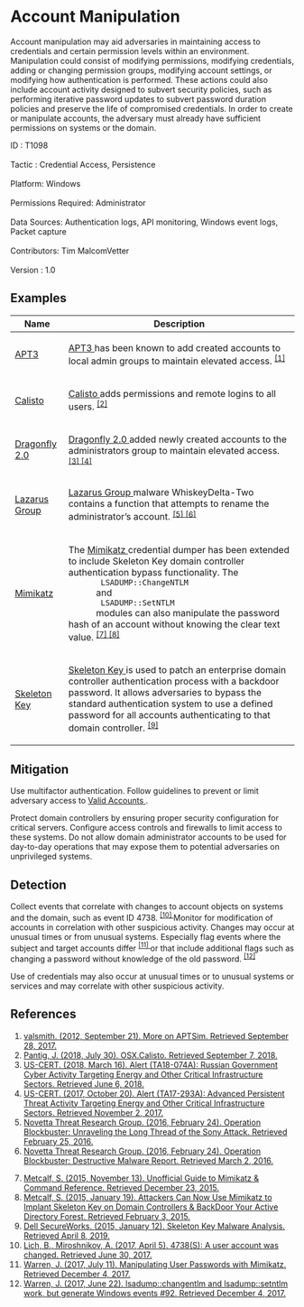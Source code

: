 <div class="container-fluid">
 <h1>
  Account Manipulation
 </h1>
 <div class="row">
  <div class="col-md-8 description-body">
   <p>
    Account manipulation may aid adversaries in maintaining access to credentials and certain permission levels within an environment. Manipulation could consist of modifying permissions, modifying credentials, adding or changing permission groups, modifying account settings, or modifying how authentication is performed. These actions could also include account activity designed to subvert security policies, such as performing iterative password updates to subvert password duration policies and preserve the life of compromised credentials. In order to create or manipulate accounts, the adversary must already have sufficient permissions on systems or the domain.
   </p>
  </div>
  <div class="col-md-4">
   <div class="card">
    <div class="card-body">
     <div class="card-data">
      <span class="h5 card-title">
       ID
      </span>
      : T1098
      <br/>
      <br/>
     </div>
     <div class="card-data">
      <span class="h5 card-title">
      </span>
     </div>
     <div class="card-data">
      <span class="h5 card-title">
       Tactic
      </span>
      : Credential Access, Persistence
      <br/>
      <br/>
     </div>
     <div class="card-data">
      <span class="h5 card-title">
       Platform:
      </span>
      Windows
      <br/>
      <br/>
     </div>
     <div class="card-data">
      <span class="h5 card-title">
      </span>
     </div>
     <div class="card-data">
      <span class="h5 card-title">
       Permissions Required:
      </span>
      Administrator
      <br/>
      <br/>
     </div>
     <div class="card-data">
      <span class="h5 card-title">
      </span>
     </div>
     <div class="card-data">
      <span class="h5 card-title">
       Data Sources:
      </span>
      Authentication logs, API monitoring, Windows event logs, Packet capture
      <br/>
      <br/>
     </div>
     <div class="card-data">
      <span class="h5 card-title">
      </span>
     </div>
     <div class="card-data">
      <span class="h5 card-title">
      </span>
     </div>
     <div class="card-data">
      <span class="h5 card-title">
      </span>
     </div>
     <div class="card-data">
      <span class="h5 card-title">
      </span>
     </div>
     <div class="card-data">
      <span class="h5 card-title">
      </span>
     </div>
     <div class="card-data">
      <span class="h5 card-title">
      </span>
     </div>
     <div class="card-data">
      <span class="h5 card-title">
       Contributors:
      </span>
      Tim MalcomVetter
      <br/>
      <br/>
     </div>
     <div class="card-data">
      <span class="h5 card-title">
       Version
      </span>
      : 1.0
     </div>
    </div>
   </div>
  </div>
 </div>
 <h2 class="pt-3" id="examples">
  Examples
 </h2>
 <table class="table table-bordered table-light mt-2">
  <thead>
   <tr>
    <th scope="col">
     Name
    </th>
    <th scope="col">
     Description
    </th>
   </tr>
  </thead>
  <tbody class="bg-white">
   <tr>
    <td>
     <a href="https://attack.mitre.org/groups/G0022">
      APT3
     </a>
    </td>
    <td>
     <p>
      <a href="https://attack.mitre.org/groups/G0022">
       APT3
      </a>
      has been known to add created accounts to local admin groups to maintain elevated access.
      <span class="scite-citeref-number" data-reference="aptsim" id="scite-ref-1-a" onclick="scrollToRef('scite-1')">
       <sup>
        <a aria-describedby="qtip-0" data-hasqtip="0" href="http://carnal0wnage.attackresearch.com/2012/09/more-on-aptsim.html" target="_blank">
         [1]
        </a>
       </sup>
      </span>
     </p>
    </td>
   </tr>
   <tr>
    <td>
     <a href="https://attack.mitre.org/software/S0274">
      Calisto
     </a>
    </td>
    <td>
     <p>
      <a href="https://attack.mitre.org/software/S0274">
       Calisto
      </a>
      adds permissions and remote logins to all users.
      <span class="scite-citeref-number" data-reference="Symantec Calisto July 2018" id="scite-ref-2-a" onclick="scrollToRef('scite-2')">
       <sup>
        <a aria-describedby="qtip-1" data-hasqtip="1" href="https://www.symantec.com/security-center/writeup/2018-073014-2512-99?om_rssid=sr-latestthreats30days" target="_blank">
         [2]
        </a>
       </sup>
      </span>
     </p>
    </td>
   </tr>
   <tr>
    <td>
     <a href="https://attack.mitre.org/groups/G0074">
      Dragonfly 2.0
     </a>
    </td>
    <td>
     <p>
      <a href="https://attack.mitre.org/groups/G0074">
       Dragonfly 2.0
      </a>
      added newly created accounts to the administrators group to maintain elevated access.
      <span class="scite-citeref-number" data-reference="US-CERT TA18-074A" id="scite-ref-3-a" onclick="scrollToRef('scite-3')">
       <sup>
        <a aria-describedby="qtip-2" data-hasqtip="2" href="https://www.us-cert.gov/ncas/alerts/TA18-074A" target="_blank">
         [3]
        </a>
       </sup>
      </span>
      <span class="scite-citeref-number" data-reference="US-CERT APT Energy Oct 2017" id="scite-ref-4-a" onclick="scrollToRef('scite-4')">
       <sup>
        <a aria-describedby="qtip-3" data-hasqtip="3" href="https://www.us-cert.gov/ncas/alerts/TA17-293A" target="_blank">
         [4]
        </a>
       </sup>
      </span>
     </p>
    </td>
   </tr>
   <tr>
    <td>
     <a href="https://attack.mitre.org/groups/G0032">
      Lazarus Group
     </a>
    </td>
    <td>
     <p>
      <a href="https://attack.mitre.org/groups/G0032">
       Lazarus Group
      </a>
      malware WhiskeyDelta-Two contains a function that attempts to rename the administrator’s account.
      <span class="scite-citeref-number" data-reference="Novetta Blockbuster" id="scite-ref-5-a" onclick="scrollToRef('scite-5')">
       <sup>
        <a aria-describedby="qtip-4" data-hasqtip="4" href="https://www.operationblockbuster.com/wp-content/uploads/2016/02/Operation-Blockbuster-Report.pdf" target="_blank">
         [5]
        </a>
       </sup>
      </span>
      <span class="scite-citeref-number" data-reference="Novetta Blockbuster Destructive Malware" id="scite-ref-6-a" onclick="scrollToRef('scite-6')">
       <sup>
        <a aria-describedby="qtip-5" data-hasqtip="5" href="https://operationblockbuster.com/wp-content/uploads/2016/02/Operation-Blockbuster-Destructive-Malware-Report.pdf" target="_blank">
         [6]
        </a>
       </sup>
      </span>
     </p>
    </td>
   </tr>
   <tr>
    <td>
     <a href="https://attack.mitre.org/software/S0002">
      Mimikatz
     </a>
    </td>
    <td>
     <p>
      The
      <a href="https://attack.mitre.org/software/S0002">
       Mimikatz
      </a>
      credential dumper has been extended to include Skeleton Key domain controller authentication bypass functionality. The
      <code>
       LSADUMP::ChangeNTLM
      </code>
      and
      <code>
       LSADUMP::SetNTLM
      </code>
      modules can also manipulate the password hash of an account without knowing the clear text value.
      <span class="scite-citeref-number" data-reference="Adsecurity Mimikatz Guide" id="scite-ref-7-a" onclick="scrollToRef('scite-7')">
       <sup>
        <a aria-describedby="qtip-6" data-hasqtip="6" href="https://adsecurity.org/?page_id=1821" target="_blank">
         [7]
        </a>
       </sup>
      </span>
      <span class="scite-citeref-number" data-reference="Metcalf 2015" id="scite-ref-8-a" onclick="scrollToRef('scite-8')">
       <sup>
        <a aria-describedby="qtip-7" data-hasqtip="7" href="http://adsecurity.org/?p=1275" target="_blank">
         [8]
        </a>
       </sup>
      </span>
     </p>
    </td>
   </tr>
   <tr>
    <td>
     <a href="https://attack.mitre.org/software/S0007">
      Skeleton Key
     </a>
    </td>
    <td>
     <p>
      <a href="https://attack.mitre.org/software/S0007">
       Skeleton Key
      </a>
      is used to patch an enterprise domain controller authentication process with a backdoor password. It allows adversaries to bypass the standard authentication system to use a defined password for all accounts authenticating to that domain controller.
      <span class="scite-citeref-number" data-reference="Dell Skeleton" id="scite-ref-9-a" onclick="scrollToRef('scite-9')">
       <sup>
        <a aria-describedby="qtip-8" data-hasqtip="8" href="https://www.secureworks.com/research/skeleton-key-malware-analysis" target="_blank">
         [9]
        </a>
       </sup>
      </span>
     </p>
    </td>
   </tr>
  </tbody>
 </table>
 <h2 class="pt-3" id="mitigation">
  Mitigation
 </h2>
 <p>
  Use multifactor authentication. Follow guidelines to prevent or limit adversary access to
  <a href="https://attack.mitre.org/techniques/T1078">
   Valid Accounts
  </a>
  .
 </p>
 <p>
  Protect domain controllers by ensuring proper security configuration for critical servers. Configure access controls and firewalls to limit access to these systems. Do not allow domain administrator accounts to be used for day-to-day operations that may expose them to potential adversaries on unprivileged systems.
 </p>
 <h2 class="pt-3" id="detection">
  Detection
 </h2>
 <p>
  Collect events that correlate with changes to account objects on systems and the domain, such as event ID 4738.
  <span class="scite-citeref-number" data-reference="Microsoft User Modified Event" id="scite-ref-10-a">
   <sup>
    <a aria-describedby="qtip-9" data-hasqtip="9" href="https://docs.microsoft.com/windows/device-security/auditing/event-4738" target="_blank">
     [10]
    </a>
   </sup>
  </span>
  Monitor for modification of accounts in correlation with other suspicious activity. Changes may occur at unusual times or from unusual systems. Especially flag events where the subject and target accounts differ
  <span class="scite-citeref-number" data-reference="InsiderThreat ChangeNTLM July 2017" id="scite-ref-11-a">
   <sup>
    <a aria-describedby="qtip-10" data-hasqtip="10" href="https://blog.stealthbits.com/manipulating-user-passwords-with-mimikatz-SetNTLM-ChangeNTLM" target="_blank">
     [11]
    </a>
   </sup>
  </span>
  or that include additional flags such as changing a password without knowledge of the old password.
  <span class="scite-citeref-number" data-reference="GitHub Mimikatz Issue 92 June 2017" id="scite-ref-12-a">
   <sup>
    <a aria-describedby="qtip-11" data-hasqtip="11" href="https://github.com/gentilkiwi/mimikatz/issues/92" target="_blank">
     [12]
    </a>
   </sup>
  </span>
 </p>
 <p>
  Use of credentials may also occur at unusual times or to unusual systems or services and may correlate with other suspicious activity.
 </p>
 <h2 class="pt-3" id="references">
  References
 </h2>
 <div class="row">
  <div class="col">
   <ol>
    <li>
     <span class="scite-citation" id="scite-1">
      <span class="scite-citation-text">
       <a class="external text" href="http://carnal0wnage.attackresearch.com/2012/09/more-on-aptsim.html" name="scite-1" rel="nofollow" target="_blank">
        valsmith. (2012, September 21). More on APTSim. Retrieved September 28, 2017.
       </a>
      </span>
     </span>
    </li>
    <li>
     <span class="scite-citation" id="scite-2">
      <span class="scite-citation-text">
       <a class="external text" href="https://www.symantec.com/security-center/writeup/2018-073014-2512-99?om_rssid=sr-latestthreats30days" name="scite-2" rel="nofollow" target="_blank">
        Pantig, J. (2018, July 30). OSX.Calisto. Retrieved September 7, 2018.
       </a>
      </span>
     </span>
    </li>
    <li>
     <span class="scite-citation" id="scite-3">
      <span class="scite-citation-text">
       <a class="external text" href="https://www.us-cert.gov/ncas/alerts/TA18-074A" name="scite-3" rel="nofollow" target="_blank">
        US-CERT. (2018, March 16). Alert (TA18-074A): Russian Government Cyber Activity Targeting Energy and Other Critical Infrastructure Sectors. Retrieved June 6, 2018.
       </a>
      </span>
     </span>
    </li>
    <li>
     <span class="scite-citation" id="scite-4">
      <span class="scite-citation-text">
       <a class="external text" href="https://www.us-cert.gov/ncas/alerts/TA17-293A" name="scite-4" rel="nofollow" target="_blank">
        US-CERT. (2017, October 20). Alert (TA17-293A): Advanced Persistent Threat Activity Targeting Energy and Other Critical Infrastructure Sectors. Retrieved November 2, 2017.
       </a>
      </span>
     </span>
    </li>
    <li>
     <span class="scite-citation" id="scite-5">
      <span class="scite-citation-text">
       <a class="external text" href="https://www.operationblockbuster.com/wp-content/uploads/2016/02/Operation-Blockbuster-Report.pdf" name="scite-5" rel="nofollow" target="_blank">
        Novetta Threat Research Group. (2016, February 24). Operation Blockbuster: Unraveling the Long Thread of the Sony Attack. Retrieved February 25, 2016.
       </a>
      </span>
     </span>
    </li>
    <li>
     <span class="scite-citation" id="scite-6">
      <span class="scite-citation-text">
       <a class="external text" href="https://operationblockbuster.com/wp-content/uploads/2016/02/Operation-Blockbuster-Destructive-Malware-Report.pdf" name="scite-6" rel="nofollow" target="_blank">
        Novetta Threat Research Group. (2016, February 24). Operation Blockbuster: Destructive Malware Report. Retrieved March 2, 2016.
       </a>
      </span>
     </span>
    </li>
   </ol>
  </div>
  <div class="col">
   <ol start="7.0">
    <li>
     <span class="scite-citation" id="scite-7">
      <span class="scite-citation-text">
       <a class="external text" href="https://adsecurity.org/?page_id=1821" name="scite-7" rel="nofollow" target="_blank">
        Metcalf, S. (2015, November 13). Unofficial Guide to Mimikatz &amp; Command Reference. Retrieved December 23, 2015.
       </a>
      </span>
     </span>
    </li>
    <li>
     <span class="scite-citation" id="scite-8">
      <span class="scite-citation-text">
       <a class="external text" href="http://adsecurity.org/?p=1275" name="scite-8" rel="nofollow" target="_blank">
        Metcalf, S. (2015, January 19). Attackers Can Now Use Mimikatz to Implant Skeleton Key on Domain Controllers &amp; BackDoor Your Active Directory Forest. Retrieved February 3, 2015.
       </a>
      </span>
     </span>
    </li>
    <li>
     <span class="scite-citation" id="scite-9">
      <span class="scite-citation-text">
       <a class="external text" href="https://www.secureworks.com/research/skeleton-key-malware-analysis" name="scite-9" rel="nofollow" target="_blank">
        Dell SecureWorks. (2015, January 12). Skeleton Key Malware Analysis. Retrieved April 8, 2019.
       </a>
      </span>
     </span>
    </li>
    <li>
     <span class="scite-citation" id="scite-10">
      <span class="scite-citation-text">
       <a class="external text" href="https://docs.microsoft.com/windows/device-security/auditing/event-4738" name="scite-10" rel="nofollow" target="_blank">
        Lich, B., Miroshnikov, A. (2017, April 5). 4738(S): A user account was changed. Retrieved June 30, 2017.
       </a>
      </span>
     </span>
    </li>
    <li>
     <span class="scite-citation" id="scite-11">
      <span class="scite-citation-text">
       <a class="external text" href="https://blog.stealthbits.com/manipulating-user-passwords-with-mimikatz-SetNTLM-ChangeNTLM" name="scite-11" rel="nofollow" target="_blank">
        Warren, J. (2017, July 11). Manipulating User Passwords with Mimikatz. Retrieved December 4, 2017.
       </a>
      </span>
     </span>
    </li>
    <li>
     <span class="scite-citation" id="scite-12">
      <span class="scite-citation-text">
       <a class="external text" href="https://github.com/gentilkiwi/mimikatz/issues/92" name="scite-12" rel="nofollow" target="_blank">
        Warren, J. (2017, June 22). lsadump::changentlm and lsadump::setntlm work, but generate Windows events #92. Retrieved December 4, 2017.
       </a>
      </span>
     </span>
    </li>
   </ol>
  </div>
 </div>
</div>
